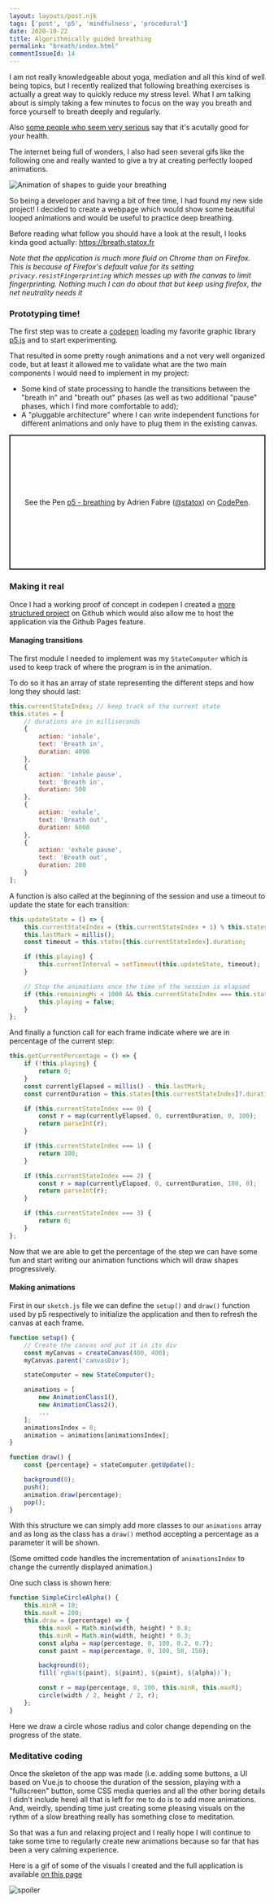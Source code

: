 ```yaml
---
layout: layouts/post.njk
tags: ['post', 'p5', 'mindfulness', 'procedural']
date: 2020-10-22
title: Algorithmically guided breathing
permalink: "breath/index.html"
commentIssueId: 14
---
```


I am not really knowledgeable about yoga, mediation and all this kind of well being topics, but I recently realized that following breathing exercises is actually a great way to quickly reduce my stress level. What I am talking about is simply taking a few minutes to focus on the way you breath and force yourself to breath deeply and regularly.

Also [some people who seem very serious](https://breathe.ersjournals.com/content/13/4/298) say that it's acutally good for your health.

The internet being full of wonders, I also had seen several gifs like the following one and really wanted to give a try at creating perfectly looped animations.

![Animation of shapes to guide your breathing](https://media.giphy.com/media/krP2NRkLqnKEg/giphy.gif)

So being a developer and having a bit of free time, I had found my new side project! I decided to create a webpage which would show some beautiful looped animations and would be useful to practice deep breathing.

Before reading what follow you should have a look at the result, I looks kinda good actually: https://breath.statox.fr

_Note that the application is much more fluid on Chrome than on Firefox. This is because of Firefox's default value for its setting `privacy.resistFingerprinting` which messes up with the canvas to limit fingerprinting. Nothing much I can do about that but keep using firefox, the net neutrality needs it_

### Prototyping time!

The first step was to create a [codepen](https://codepen.io/statox/pen/abNVYZZ) loading my favorite graphic library [p5.js](https://p5js.org/) and to start experimenting.

That resulted in some pretty rough animations and a not very well organized code, but at least it allowed me to validate what are the two main components I would need to implement in my project:

- Some kind of state processing to handle the transitions between the "breath in" and "breath out" phases (as well as two additional "pause" phases, which I find more comfortable to add);
- A "pluggable architecture" where I can write independent functions for different animations and only have to plug them in the existing canvas.

<p class="codepen" data-height="265" data-theme-id="dark" data-default-tab="js,result" data-user="statox" data-slug-hash="abNVYZZ" style="height: 265px; box-sizing: border-box; display: flex; align-items: center; justify-content: center; border: 2px solid; margin: 1em 0; padding: 1em;" data-pen-title="p5 - breathing">
  <span>See the Pen <a href="https://codepen.io/statox/pen/abNVYZZ">
  p5 - breathing</a> by Adrien Fabre (<a href="https://codepen.io/statox">@statox</a>)
  on <a href="https://codepen.io">CodePen</a>.</span>
</p>
<script async src="https://static.codepen.io/assets/embed/ei.js"></script>

### Making it real

Once I had a working proof of concept in codepen I created a [more structured project](https://github.com/statox/breath) on Github which would also allow me to host the application via the Github Pages feature.

#### Managing transitions

The first module I needed to implement was my `StateComputer` which is used to keep track of where the program is in the animation.

To do so it has an array of state representing the different steps and how long they should last:

``` javascript
this.currentStateIndex; // keep track of the current state
this.states = [
    // durations are in milliseconds
    {
        action: 'inhale',
        text: 'Breath in',
        duration: 4000
    },
    {
        action: 'inhale pause',
        text: 'Breath in',
        duration: 500
    },
    {
        action: 'exhale',
        text: 'Breath out',
        duration: 6000
    },
    {
        action: 'exhale pause',
        text: 'Breath out',
        duration: 200
    }
];
```

A function is also called at the beginning of the session and use a timeout to update the state for each transition:

```javascript
this.updateState = () => {
    this.currentStateIndex = (this.currentStateIndex + 1) % this.states.length || 0;
    this.lastMark = millis();
    const timeout = this.states[this.currentStateIndex].duration;

    if (this.playing) {
        this.currentInterval = setTimeout(this.updateState, timeout);
    }

    // Stop the animations once the time of the session is elapsed
    if (this.remainingMs < 1000 && this.currentStateIndex === this.states.length - 1) {
        this.playing = false;
    }
};
```

And finally a function call for each frame indicate where we are in percentage of the current step:


```javascript
this.getCurrentPercentage = () => {
    if (!this.playing) {
        return 0;
    }
    const currentlyElapsed = millis() - this.lastMark;
    const currentDuration = this.states[this.currentStateIndex]?.duration;

    if (this.currentStateIndex === 0) {
        const r = map(currentlyElapsed, 0, currentDuration, 0, 100);
        return parseInt(r);
    }

    if (this.currentStateIndex === 1) {
        return 100;
    }

    if (this.currentStateIndex === 2) {
        const r = map(currentlyElapsed, 0, currentDuration, 100, 0);
        return parseInt(r);
    }

    if (this.currentStateIndex === 3) {
        return 0;
    }
};
```

Now that we are able to get the percentage of the step we can have some fun and start writing our animation functions which will draw shapes progressively.

#### Making animations

First in our `sketch.js` file we can define the `setup()` and `draw()` function used by p5 respectively to initialize the application and then to refresh the canvas at each frame.

```javascript
function setup() {
    // Create the canvas and put it in its div
    const myCanvas = createCanvas(400, 400);
    myCanvas.parent('canvasDiv');

    stateComputer = new StateComputer();

    animations = [
        new AnimationClass1(),
        new AnimationClass2(),
        ...
    ];
    animationsIndex = 0;
    animation = animations[animationsIndex];
}

function draw() {
    const {percentage} = stateComputer.getUpdate();

    background(0);
    push();
    animation.draw(percentage);
    pop();
}
```

With this structure we can simply add more classes to our `animations` array and as long as the class has a `draw()` method accepting a percentage as a parameter it will be shown.

(Some omitted code handles the incrementation of `animationsIndex` to change the currently displayed animation.)

One such class is shown here:

```javascript
function SimpleCircleAlpha() {
    this.minR = 10;
    this.maxR = 200;
    this.draw = (percentage) => {
        this.maxR = Math.min(width, height) * 0.8;
        this.minR = Math.min(width, height) * 0.3;
        const alpha = map(percentage, 0, 100, 0.2, 0.7);
        const paint = map(percentage, 0, 100, 50, 150);

        background(0);
        fill(`rgba(${paint}, ${paint}, ${paint}, ${alpha})`);

        const r = map(percentage, 0, 100, this.minR, this.maxR);
        circle(width / 2, height / 2, r);
    };
}
```

Here we draw a circle whose radius and color change depending on the progress of the state.
### Meditative coding

Once the skeleton of the app was made (i.e. adding some buttons, a UI based on Vue.js to choose the duration of the session, playing with a "fullscreen" button, some CSS media queries and all the other boring details I didn't include here) all that is left for me to do is to add more animations. And, weirdly, spending time just creating some pleasing visuals on the rythm of a slow breathing really has something close to meditation.

So that was a fun and relaxing project and I really hope I will continue to take some time to regularly create new animations because so far that has been a very calming experience.

Here is a gif of some of the visuals I created and the full application is available [on this page](https://breath.statox.fr)

![spoiler](../images/breath.gif)

